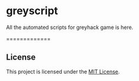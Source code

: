 # greyscript
All the automated scripts for greyhack game is here.



=============
## License
This project is licensed under the [MIT License](LICENSE).
